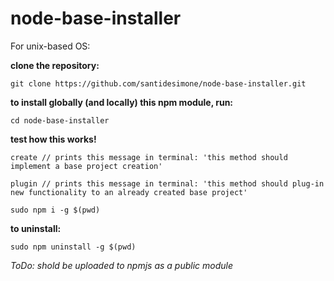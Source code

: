 # node-base-installer

For unix-based OS:

**clone the repository:**

```
git clone https://github.com/santidesimone/node-base-installer.git
```

**to install globally (and locally) this npm module, run:**

```
cd node-base-installer
```

**test how this works!**

```
create // prints this message in terminal: 'this method should implement a base project creation'
```

```
plugin // prints this message in terminal: 'this method should plug-in new functionality to an already created base project'
```

```
sudo npm i -g $(pwd)
```
**to uninstall:**

```
sudo npm uninstall -g $(pwd)
```

_ToDo: shold be uploaded to npmjs as a public module_
